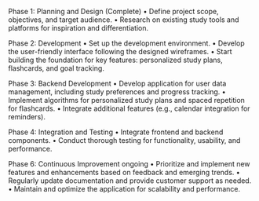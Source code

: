 Phase 1: Planning and Design (Complete)
•	Define project scope, objectives, and target audience.
•	Research on existing study tools and platforms for inspiration and differentiation.

Phase 2: Development
•	Set up the development environment.
•	Develop the user-friendly interface following the designed wireframes.
•	Start building the foundation for key features: personalized study plans, flashcards, and goal tracking.

Phase 3: Backend Development
•	Develop application for user data management, including study preferences and progress tracking.
•	Implement algorithms for personalized study plans and spaced repetition for flashcards.
•	Integrate additional features (e.g., calendar integration for reminders).

Phase 4: Integration and Testing
•	Integrate frontend and backend components.
•	Conduct thorough testing for functionality, usability, and performance.

Phase 6: Continuous Improvement
ongoing 
•	Prioritize and implement new features and enhancements based on feedback and emerging trends.
•	Regularly update documentation and provide customer support as needed.
•	Maintain and optimize the application for scalability and performance.
